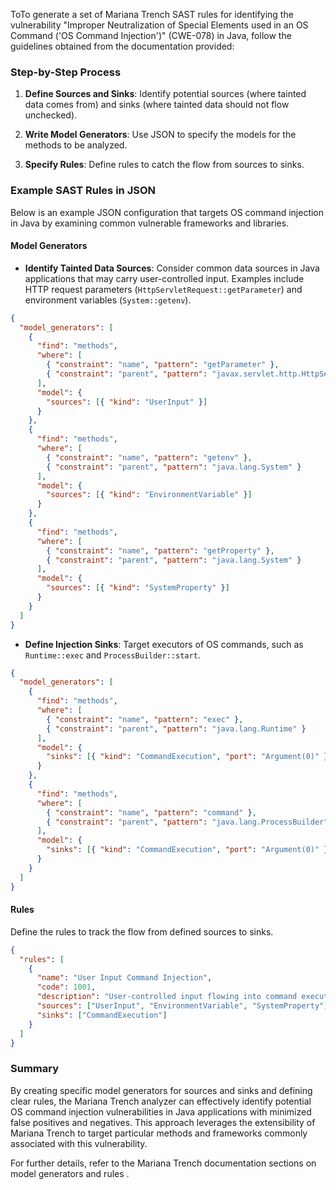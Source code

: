 ToTo generate a set of Mariana Trench SAST rules for identifying the vulnerability "Improper Neutralization of Special Elements used in an OS Command ('OS Command Injection')" (CWE-078) in Java, follow the guidelines obtained from the documentation provided:

### Step-by-Step Process

1. **Define Sources and Sinks**: Identify potential sources (where tainted data comes from) and sinks (where tainted data should not flow unchecked).

2. **Write Model Generators**: Use JSON to specify the models for the methods to be analyzed.

3. **Specify Rules**: Define rules to catch the flow from sources to sinks.

### Example SAST Rules in JSON

Below is an example JSON configuration that targets OS command injection in Java by examining common vulnerable frameworks and libraries.

#### Model Generators

- **Identify Tainted Data Sources**: Consider common data sources in Java applications that may carry user-controlled input. Examples include HTTP request parameters (`HttpServletRequest::getParameter`) and environment variables (`System::getenv`). 

```json
{
  "model_generators": [
    {
      "find": "methods",
      "where": [
        { "constraint": "name", "pattern": "getParameter" },
        { "constraint": "parent", "pattern": "javax.servlet.http.HttpServletRequest" }
      ],
      "model": {
        "sources": [{ "kind": "UserInput" }]
      }
    },
    {
      "find": "methods",
      "where": [
        { "constraint": "name", "pattern": "getenv" },
        { "constraint": "parent", "pattern": "java.lang.System" }
      ],
      "model": {
        "sources": [{ "kind": "EnvironmentVariable" }]
      }
    },
    {
      "find": "methods",
      "where": [
        { "constraint": "name", "pattern": "getProperty" },
        { "constraint": "parent", "pattern": "java.lang.System" }
      ],
      "model": {
        "sources": [{ "kind": "SystemProperty" }]
      }
    }
  ]
}
```

- **Define Injection Sinks**: Target executors of OS commands, such as `Runtime::exec` and `ProcessBuilder::start`.

```json
{
  "model_generators": [
    {
      "find": "methods",
      "where": [
        { "constraint": "name", "pattern": "exec" },
        { "constraint": "parent", "pattern": "java.lang.Runtime" }
      ],
      "model": {
        "sinks": [{ "kind": "CommandExecution", "port": "Argument(0)" }]
      }
    },
    {
      "find": "methods",
      "where": [
        { "constraint": "name", "pattern": "command" },
        { "constraint": "parent", "pattern": "java.lang.ProcessBuilder" }
      ],
      "model": {
        "sinks": [{ "kind": "CommandExecution", "port": "Argument(0)" }]
      }
    }
  ]
}
```

#### Rules

Define the rules to track the flow from defined sources to sinks.

```json
{
  "rules": [
    {
      "name": "User Input Command Injection",
      "code": 1001,
      "description": "User-controlled input flowing into command execution",
      "sources": ["UserInput", "EnvironmentVariable", "SystemProperty"],
      "sinks": ["CommandExecution"]
    }
  ]
}
```

### Summary

By creating specific model generators for sources and sinks and defining clear rules, the Mariana Trench analyzer can effectively identify potential OS command injection vulnerabilities in Java applications with minimized false positives and negatives. This approach leverages the extensibility of Mariana Trench to target particular methods and frameworks commonly associated with this vulnerability.

For further details, refer to the Mariana Trench documentation sections on model generators and rules  .